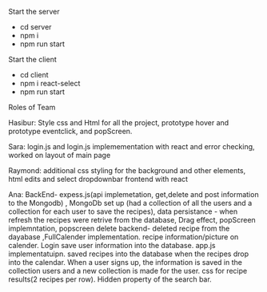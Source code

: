 Start the server
* cd server
* npm i
* npm run start

Start the client
* cd client
* npm i react-select
* npm run start


Roles of Team

Hasibur: Style css and Html for all the project, prototype hover and prototype eventclick, and popScreen. 

Sara: login.js and login.js implemementation with react and error checking, worked on layout of main page
 
Raymond: additional css styling for the background and other elements, html edits and select dropdownbar frontend with react

Ana: BackEnd- expess.js(api implemetation, get,delete and post information to the Mongodb) , MongoDb set up (had a collection of all the users and a collection for each user to save the recipes), data persistance - when refresh the recipes were retrive from the database, Drag effect, popScreen implemntation, popscreen delete backend- deleted recipe from the dayabase ,FullCalender implementation. recipe information/picture on calender. Login save user information into the database. app.js implementatuipn. saved recipes into the database when the recipes drop into the calendar. When a user signs up, the information is saved in the collection users and a new collection is made for the user. css for recipe results(2 recipes per row). Hidden property of the search bar.

